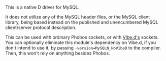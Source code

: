 This is a native D driver for MySQL.

It does not utilize any of the MySQL header files, or the MySQL client
library, being based instead on the published and unencumbered MySQL
client/server protocol description.

This can be used with ordinary Phobos sockets, or with [Vibe.d's](http://vibed.org)
sockets. You can optionally eliminate this module's dependency on Vibe.d, if
you don't intend to use it, by passing ```-version=MySQLN_NoVibeD``` to the
compiler. Then, this won't rely on anything besides Phobos.
